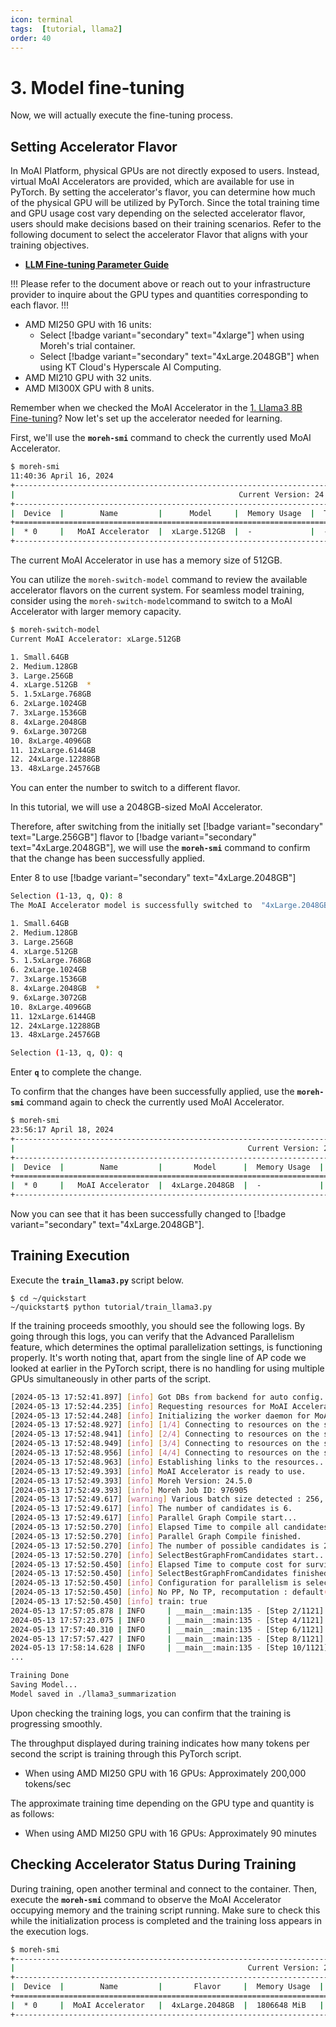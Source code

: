```yaml
---
icon: terminal
tags:  [tutorial, llama2]
order: 40
---
```


# 3. Model fine-tuning
Now, we will actually execute the fine-tuning process.

## Setting Accelerator Flavor

In MoAI Platform, physical GPUs are not directly exposed to users. Instead, virtual MoAI Accelerators are provided, which are available for use in PyTorch. By setting the accelerator's flavor, you can determine how much of the physical GPU will be utilized by PyTorch. Since the total training time and GPU usage cost vary depending on the selected accelerator flavor, users should make decisions based on their training scenarios. Refer to the following document to select the accelerator Flavor that aligns with your training objectives.

- **[LLM Fine-tuning Parameter Guide](/Supported_Documents/LLM_param_guide.md)**

!!!
Please refer to the document above or reach out to your infrastructure provider to inquire about the GPU types and quantities corresponding to each flavor.
!!!

- AMD MI250 GPU with 16 units:
    - Select [!badge variant="secondary" text="4xlarge"] when using Moreh's trial container.
    - Select [!badge variant="secondary" text="4xLarge.2048GB"] when using KT Cloud's Hyperscale AI Computing.
- AMD MI210 GPU with 32 units.
- AMD MI300X GPU with 8 units.

Remember when we checked the MoAI Accelerator in the [1. Llama3 8B Fine-tuning](https://docs.moreh.io/tutorials/llama38b_tutorial/#checking-the-moai-accelerator)? Now let's set up the accelerator needed for learning.

First, we'll use the **`moreh-smi`** command to check the currently used MoAI Accelerator.

```bash
$ moreh-smi
11:40:36 April 16, 2024
+---------------------------------------------------------------------------------------------------+
|                                                  Current Version: 24.2.0  Latest Version: 24.2.0  |
+---------------------------------------------------------------------------------------------------+
|  Device  |        Name         |      Model     |  Memory Usage  |  Total Memory  |  Utilization  |
+===================================================================================================+
|  * 0     |   MoAI Accelerator  |  xLarge.512GB  |  -             |  -             |  -            |
+---------------------------------------------------------------------------------------------------+
```

The current MoAI Accelerator in use has a memory size of 512GB.

You can utilize the `moreh-switch-model` command to review the available accelerator flavors on the current system. For seamless model training, consider using the `moreh-switch-model`command to switch to a MoAI Accelerator with larger memory capacity.

```bash
$ moreh-switch-model
Current MoAI Accelerator: xLarge.512GB

1. Small.64GB
2. Medium.128GB
3. Large.256GB
4. xLarge.512GB  *
5. 1.5xLarge.768GB
6. 2xLarge.1024GB
7. 3xLarge.1536GB
8. 4xLarge.2048GB
9. 6xLarge.3072GB
10. 8xLarge.4096GB
11. 12xLarge.6144GB
12. 24xLarge.12288GB
13. 48xLarge.24576GB
```

You can enter the number to switch to a different flavor.

In this tutorial, we will use a 2048GB-sized MoAI Accelerator.

Therefore, after switching from the initially set [!badge variant="secondary" text="Large.256GB"] flavor to [!badge variant="secondary" text="4xLarge.2048GB"], we will use the **`moreh-smi`** command to confirm that the change has been successfully applied.

Enter 8 to use [!badge variant="secondary" text="4xLarge.2048GB"]


```bash
Selection (1-13, q, Q): 8
The MoAI Accelerator model is successfully switched to  "4xLarge.2048GB".

1. Small.64GB
2. Medium.128GB
3. Large.256GB
4. xLarge.512GB
5. 1.5xLarge.768GB
6. 2xLarge.1024GB
7. 3xLarge.1536GB
8. 4xLarge.2048GB  *
9. 6xLarge.3072GB
10. 8xLarge.4096GB
11. 12xLarge.6144GB
12. 24xLarge.12288GB
13. 48xLarge.24576GB

Selection (1-13, q, Q): q 
```

Enter **`q`** to complete the change.

To confirm that the changes have been successfully applied, use the **`moreh-smi`** command again to check the currently used MoAI Accelerator.

```bash
$ moreh-smi
23:56:17 April 18, 2024
+-----------------------------------------------------------------------------------------------------+
|                                                    Current Version: 24.2.0  Latest Version: 24.2.0  |
+-----------------------------------------------------------------------------------------------------+
|  Device  |        Name         |       Model      |  Memory Usage  |  Total Memory  |  Utilization  |
+=====================================================================================================+
|  * 0     |   MoAI Accelerator  |  4xLarge.2048GB  |  -             |  -             |  -            |
+-----------------------------------------------------------------------------------------------------+
```

Now you can see that it has been successfully changed to [!badge variant="secondary" text="4xLarge.2048GB"].

## Training Execution

Execute the **`train_llama3.py`** script below.

```
$ cd ~/quickstart
~/quickstart$ python tutorial/train_llama3.py
```

If the training proceeds smoothly, you should see the following logs. By going through this logs, you can verify that the Advanced Parallelism feature, which determines the optimal parallelization settings, is functioning properly. It's worth noting that, apart from the single line of AP code we looked at earlier in the PyTorch script, there is no handling for using multiple GPUs simultaneously in other parts of the script.

```bash
[2024-05-13 17:52:41.897] [info] Got DBs from backend for auto config.
[2024-05-13 17:52:44.235] [info] Requesting resources for MoAI Accelerator from the server...
[2024-05-13 17:52:44.248] [info] Initializing the worker daemon for MoAI Accelerator
[2024-05-13 17:52:48.927] [info] [1/4] Connecting to resources on the server (192.168.110.39:24158)...
[2024-05-13 17:52:48.941] [info] [2/4] Connecting to resources on the server (192.168.110.40:24158)...
[2024-05-13 17:52:48.949] [info] [3/4] Connecting to resources on the server (192.168.110.80:24158)...
[2024-05-13 17:52:48.956] [info] [4/4] Connecting to resources on the server (192.168.110.81:24158)...
[2024-05-13 17:52:48.963] [info] Establishing links to the resources...
[2024-05-13 17:52:49.393] [info] MoAI Accelerator is ready to use.
[2024-05-13 17:52:49.393] [info] Moreh Version: 24.5.0
[2024-05-13 17:52:49.393] [info] Moreh Job ID: 976905
[2024-05-13 17:52:49.617] [warning] Various batch size detected : 256, 1
[2024-05-13 17:52:49.617] [info] The number of candidates is 6.
[2024-05-13 17:52:49.617] [info] Parallel Graph Compile start...
[2024-05-13 17:52:50.270] [info] Elapsed Time to compile all candidates = 652 [ms]
[2024-05-13 17:52:50.270] [info] Parallel Graph Compile finished.
[2024-05-13 17:52:50.270] [info] The number of possible candidates is 2.
[2024-05-13 17:52:50.270] [info] SelectBestGraphFromCandidates start...
[2024-05-13 17:52:50.450] [info] Elapsed Time to compute cost for survived candidates = 179 [ms]
[2024-05-13 17:52:50.450] [info] SelectBestGraphFromCandidates finished.
[2024-05-13 17:52:50.450] [info] Configuration for parallelism is selected.
[2024-05-13 17:52:50.450] [info] No PP, No TP, recomputation : default(1), distribute_param : true, distribute_low_prec_param : false
[2024-05-13 17:52:50.450] [info] train: true
2024-05-13 17:57:05.878 | INFO     | __main__:main:135 - [Step 2/1121] | Loss: 2.203125 | Duration: 4.65 | Throughput: 56416.87 tokens/sec
2024-05-13 17:57:23.075 | INFO     | __main__:main:135 - [Step 4/1121] | Loss: 2.046875 | Duration: 1.18 | Throughput: 221435.66 tokens/sec
2024-05-13 17:57:40.310 | INFO     | __main__:main:135 - [Step 6/1121] | Loss: 2.015625 | Duration: 1.20 | Throughput: 218975.01 tokens/sec
2024-05-13 17:57:57.427 | INFO     | __main__:main:135 - [Step 8/1121] | Loss: 2.015625 | Duration: 1.14 | Throughput: 229897.61 tokens/sec
2024-05-13 17:58:14.628 | INFO     | __main__:main:135 - [Step 10/1121] | Loss: 2.015625 | Duration: 1.18 | Throughput: 221707.73 tokens/sec2024-04-23 11:34:52.182 | INFO     | __main__:main:131 - [Step 12/1121] | Loss: 1.6953125 | Duration: 13.08 | Throughput: 40094.50 tokens/sec
...

Training Done
Saving Model...
Model saved in ./llama3_summarization
```

Upon checking the training logs, you can confirm that the training is progressing smoothly.

The throughput displayed during training indicates how many tokens per second the script is training through this PyTorch script.

- When using AMD MI250 GPU with 16 GPUs: Approximately 200,000 tokens/sec

The approximate training time depending on the GPU type and quantity is as follows:

- When using AMD MI250 GPU with 16 GPUs: Approximately 90 minutes

## Checking Accelerator Status During Training

During training, open another terminal and connect to the container. Then, execute the **`moreh-smi`** command to observe the MoAI Accelerator occupying memory and the training script running. Make sure to check this while the initialization process is completed and the training loss appears in the execution logs.

```bash
$ moreh-smi
+-----------------------------------------------------------------------------------------------------+
|                                                    Current Version: 24.2.0  Latest Version: 24.2.0  |
+-----------------------------------------------------------------------------------------------------+
|  Device  |        Name         |       Flavor     |  Memory Usage  |  Total Memory  |  Utilization  |
+=====================================================================================================+
|  * 0     |  MoAI Accelerator   |  4xLarge.2048GB  |  1806648 MiB   |  2096640 MiB   |    100%        |
+-----------------------------------------------------------------------------------------------------+
```
